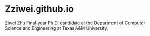 # Zziwei.github.io
Ziwei Zhu
Final-year Ph.D. candidate at the Department of Computer Science and Engineering at Texas A&M University.

